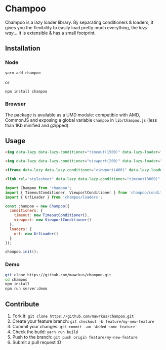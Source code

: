 # Champoo

Champoo is a lazy loader library.
By separating conditioners & loaders, it gives you the flexibility to easily load pretty much everything, the *lazy way*... It is extensible & has a small footprint.

## Installation

### Node

```bash
yarn add champoo
```
or
```bash
npm install champoo
```

### Browser

The package is available as a UMD module: compatible with AMD, CommonJS and exposing a global variable `Champoo` in `lib/Champoo.js` (less than 1Kb minified and gzipped).

## Usage

```html
<img data-lazy data-lazy-conditioner="timeout(1500)" data-lazy-loader="url(https://www.google.com/logos/doodles/2017/sir-john-cornforths-100th-birthday-4995374627422208.2-2x.jpg)" />

<img data-lazy data-lazy-conditioner="viewport(200)" data-lazy-loader="url(src,https://www.google.com/logos/doodles/2017/mountain-day-2017-5742983679836160-2x.jpg)" />

<iframe data-lazy data-lazy-conditioner="viewport(400)" data-lazy-loader="url(https://www.google.com/logos/2010/pacman10-hp.html)" scrolling="no" width="900px" height="304px" frameborder="0" />

<link rel="stylesheet" data-lazy data-lazy-conditioner="timeout(3000)" data-lazy-loader="url(href,https://maxcdn.bootstrapcdn.com/bootstrap/3.3.7/css/bootstrap.min.css)">
```

```js
import Champoo from 'champoo';
import { TimeoutConditioner, ViewportConditioner } from 'champoo/conditioners';
import { UrlLoader } from 'champoo/loaders';

const champoo = new Champoo({
  conditioners: {
    timeout: new TimeoutConditioner(),
    viewport: new ViewportConditioner()
  },
  loaders: {
    url: new UrlLoader()
  }
});

champoo.init();
```

### Demo

```bash
git clone https://github.com/mawrkus/champoo.git
cd champoo
npm install
npm run server:demo
```
## Contribute

1. Fork it: `git clone https://github.com/mawrkus/champoo.git`
2. Create your feature branch: `git checkout -b feature/my-new-feature`
3. Commit your changes: `git commit -am 'Added some feature'`
4. Check the build: `yarn run build`
4. Push to the branch: `git push origin feature/my-new-feature`
5. Submit a pull request :D
